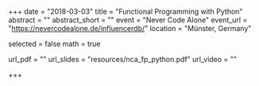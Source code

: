 +++
date = "2018-03-03"
title = "Functional Programming with Python"
abstract = ""
abstract_short = ""
event = "Never Code Alone"
event_url = "https://nevercodealone.de/influencerdb/"
location = "Münster, Germany"

selected = false
math = true

url_pdf = ""
url_slides = "resources/nca_fp_python.pdf"
url_video = ""

+++
